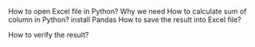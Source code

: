 How to open Excel file in Python? Why we need
How to calculate sum of column in Python? install Pandas
How to save the result  into Excel file?








How to verify the result?
